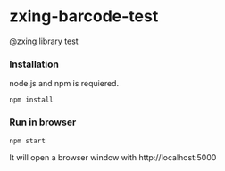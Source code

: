 # zxing-barcode-test
@zxing library test

### Installation

node.js and npm is requiered.

`npm install`

### Run in browser

`npm start`

It will open a browser window with http://localhost:5000